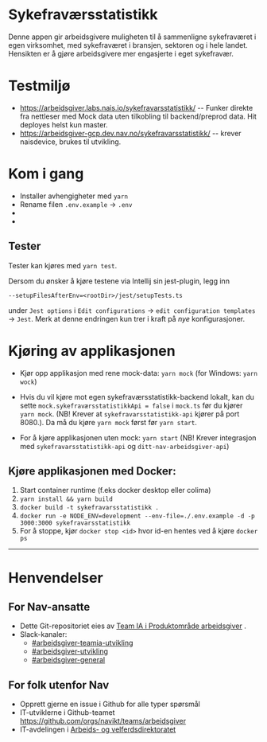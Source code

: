# Sykefraværsstatistikk

Denne appen gir arbeidsgivere muligheten til å sammenligne sykefraværet i egen virksomhet, med sykefraværet i bransjen,
sektoren og i hele landet. Hensikten er å gjøre arbeidsgivere mer engasjerte i eget sykefravær.

# Testmiljø

- https://arbeidsgiver.labs.nais.io/sykefravarsstatistikk/ -- Funker direkte fra nettleser med Mock data uten tilkobling
  til backend/preprod data. Hit deployes helst kun master.
- https://arbeidsgiver-gcp.dev.nav.no/sykefravarsstatistikk/ -- krever naisdevice, brukes til utvikling.

# Kom i gang

- Installer avhengigheter med `yarn`
- Rename filen `.env.example` -> `.env`
-
-

## Tester

Tester kan kjøres med `yarn test`.

Dersom du ønsker å kjøre testene via Intellij sin jest-plugin, legg inn

``` 
--setupFilesAfterEnv=<rootDir>/jest/setupTests.ts 
```

under `Jest options` i `Edit configurations` -> `edit configuration templates` -> `Jest`. Merk at denne endringen kun
trer i kraft på _nye_ konfigurasjoner.

# Kjøring av applikasjonen

- Kjør opp applikasjon med rene mock-data: `yarn mock` (for Windows: `yarn wock`)

- Hvis du vil kjøre mot egen sykefraværsstatistikk-backend lokalt, kan du sette `mock.sykefraværsstatistikkApi = false`
  i `mock.ts` før du kjører `yarn mock`. (NB! Krever at `sykefravarsstatistikk-api` kjører på port 8080.). Da må du
  kjøre `yarn mock` først før `yarn start`.

- For å kjøre applikasjonen uten mock: `yarn start` (NB! Krever integrasjon med `sykefravarsstatistikk-api`
  og `ditt-nav-arbeidsgiver-api`)

## Kjøre applikasjonen med Docker:

1. Start container runtime (f.eks docker desktop eller colima)
2. `yarn install && yarn build`
3. `docker build -t sykefravarsstatistikk .`
4. `docker run -e NODE_ENV=development --env-file=./.env.example -d -p 3000:3000 sykefravarsstatistikk`
5. For å stoppe, kjør `docker stop <id>` hvor id-en hentes ved å kjøre `docker ps`

---

# Henvendelser

## For Nav-ansatte

* Dette Git-repositoriet eies
  av [Team IA i Produktområde arbeidsgiver](https://navno.sharepoint.com/sites/intranett-prosjekter-og-utvikling/SitePages/Produktomr%C3%A5de-arbeidsgiver.aspx)
  .
* Slack-kanaler:
    * [#arbeidsgiver-teamia-utvikling](https://nav-it.slack.com/archives/C016KJA7CFK)
    * [#arbeidsgiver-utvikling](https://nav-it.slack.com/archives/CD4MES6BB)
    * [#arbeidsgiver-general](https://nav-it.slack.com/archives/CCM649PDH)

## For folk utenfor Nav

* Opprett gjerne en issue i Github for alle typer spørsmål
* IT-utviklerne i Github-teamet https://github.com/orgs/navikt/teams/arbeidsgiver
* IT-avdelingen
  i [Arbeids- og velferdsdirektoratet](https://www.nav.no/no/NAV+og+samfunn/Kontakt+NAV/Relatert+informasjon/arbeids-og-velferdsdirektoratet-kontorinformasjon)
